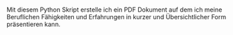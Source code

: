 #
#
#
#
#
#
#
#
#
#
Mit diesem Python Skript erstelle ich ein PDF Dokument auf dem ich meine Beruflichen Fähigkeiten und Erfahrungen in kurzer und Übersichtlicher Form präsentieren kann. 
